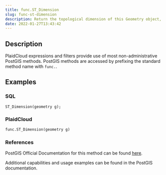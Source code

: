 ```yaml
---
title: func.ST_Dimension
slug: func-st-dimension
description: Return the topological dimension of this Geometry object, which must be less than or equal to the coordinate dimension
date: 2022-01-27T13:43:42
---
```



## Description


PlaidCloud expressions and filters provide use of most non-administrative PostGIS methods. PostGIS methods are accessed by prefixing the standard method name with `func.`.



## Examples


### SQL



```
ST_Dimension(geometry g);
```


### PlaidCloud



```python
func.ST_Dimension(geometry g)
```


### References


PostGIS Official Documentation for this method can be found [here](https://postgis.net/docs/manual-3.1/ST_Dimension.html).



Additional capabilities and usage examples can be found in the PostGIS documentation.

